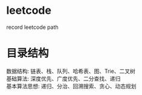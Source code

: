 # leetcode
record leetcode path


# 目录结构

数据结构: 链表、栈、队列、哈希表、图、Trie、二叉树  
基础算法: 深度优先、广度优先、二分查找、递归  
基本算法思想: 递归、分治、回溯搜索、贪心、动态规划  
